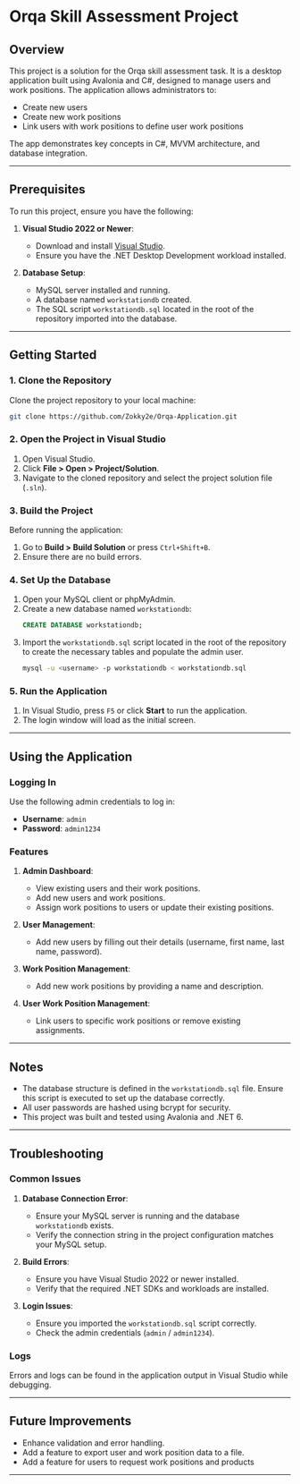 # Orqa Skill Assessment Project

## Overview
This project is a solution for the Orqa skill assessment task. It is a desktop application built using Avalonia and C#, designed to manage users and work positions. The application allows administrators to:

- Create new users
- Create new work positions
- Link users with work positions to define user work positions

The app demonstrates key concepts in C#, MVVM architecture, and database integration.

---

## Prerequisites
To run this project, ensure you have the following:

1. **Visual Studio 2022 or Newer**:
   - Download and install [Visual Studio](https://visualstudio.microsoft.com/).
   - Ensure you have the .NET Desktop Development workload installed.

2. **Database Setup**:
   - MySQL server installed and running.
   - A database named `workstationdb` created.
   - The SQL script `workstationdb.sql` located in the root of the repository imported into the database.

---

## Getting Started

### 1. Clone the Repository
Clone the project repository to your local machine:
```bash
git clone https://github.com/Zokky2e/Orqa-Application.git
```

### 2. Open the Project in Visual Studio
1. Open Visual Studio.
2. Click **File > Open > Project/Solution**.
3. Navigate to the cloned repository and select the project solution file (`.sln`).

### 3. Build the Project
Before running the application:
1. Go to **Build > Build Solution** or press `Ctrl+Shift+B`.
2. Ensure there are no build errors.

### 4. Set Up the Database
1. Open your MySQL client or phpMyAdmin.
2. Create a new database named `workstationdb`:
   ```sql
   CREATE DATABASE workstationdb;
   ```
3. Import the `workstationdb.sql` script located in the root of the repository to create the necessary tables and populate the admin user.
   ```bash
   mysql -u <username> -p workstationdb < workstationdb.sql
   ```

### 5. Run the Application
1. In Visual Studio, press `F5` or click **Start** to run the application.
2. The login window will load as the initial screen.

---

## Using the Application

### Logging In
Use the following admin credentials to log in:
- **Username**: `admin`
- **Password**: `admin1234`

### Features
1. **Admin Dashboard**:
   - View existing users and their work positions.
   - Add new users and work positions.
   - Assign work positions to users or update their existing positions.

2. **User Management**:
   - Add new users by filling out their details (username, first name, last name, password).

3. **Work Position Management**:
   - Add new work positions by providing a name and description.

4. **User Work Position Management**:
   - Link users to specific work positions or remove existing assignments.

---

## Notes
- The database structure is defined in the `workstationdb.sql` file. Ensure this script is executed to set up the database correctly.
- All user passwords are hashed using bcrypt for security.
- This project was built and tested using Avalonia and .NET 6.

---

## Troubleshooting

### Common Issues
1. **Database Connection Error**:
   - Ensure your MySQL server is running and the database `workstationdb` exists.
   - Verify the connection string in the project configuration matches your MySQL setup.

2. **Build Errors**:
   - Ensure you have Visual Studio 2022 or newer installed.
   - Verify that the required .NET SDKs and workloads are installed.

3. **Login Issues**:
   - Ensure you imported the `workstationdb.sql` script correctly.
   - Check the admin credentials (`admin` / `admin1234`).

### Logs
Errors and logs can be found in the application output in Visual Studio while debugging.

---

## Future Improvements
- Enhance validation and error handling.
- Add a feature to export user and work position data to a file.
- Add a feature for users to request work positions and products
---
